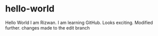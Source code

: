 # hello-world
Hello World
I am Rizwan. I am learning GitHub. 
Looks exciting. 
Modified further.
changes made to the edit branch
